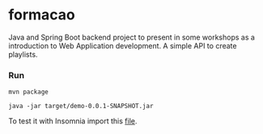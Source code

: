 # formacao

Java and Spring Boot backend project to present in some workshops as a introduction to Web Application development. A simple API to create playlists.

### Run
``
mvn package
``

``
java -jar target/demo-0.0.1-SNAPSHOT.jar
``

To test it with Insomnia import this [file](https://github.com/mac-crq-113/formacao/blob/main/demo/files/Insomnia-v1.json).
